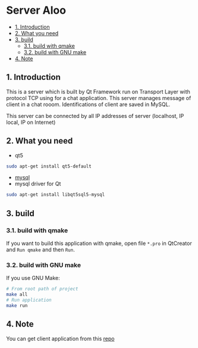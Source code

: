 # Server Aloo <!-- omit in toc -->
- [1. Introduction](#1-introduction)
- [2. What you need](#2-what-you-need)
- [3. build](#3-build)
  - [3.1. build with qmake](#31-build-with-qmake)
  - [3.2. build with GNU make](#32-build-with-gnu-make)
- [4. Note](#4-note)

## 1. Introduction
This is a server which is built by Qt Framework run on Transport Layer with protocol TCP using for a chat application. This server manages message of client in a chat rooom. Identifications of client are saved in MySQL.

This server can be connected by all IP addresses of server (localhost, IP local, IP on Internet)
## 2. What you need

- qt5
```bash
sudo apt-get install qt5-default
```
- [mysql](https://dev.mysql.com/doc/mysql-apt-repo-quick-guide/en/)
- mysql driver for Qt
```bash
sudo apt-get install libqt5sql5-mysql
```
## 3. build

### 3.1. build with qmake
If you want to build this application with qmake, open file ``*.pro`` in QtCreator and ``Run qmake`` and then ``Run``.

### 3.2. build with GNU make
If you use GNU Make:
```Bash
# From root path of project
make all 
# Run application
make run
```

## 4. Note
You can get client application from this [repo](https://github.com/minhthuc2502/AlooClient)


